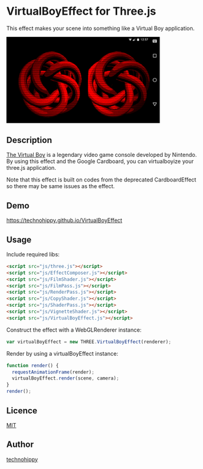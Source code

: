 VirtualBoyEffect for Three.js
=============================

This effect makes your scene into something like a Virtual Boy application.

<img src="https://raw.githubusercontent.com/technohippy/VirtualBoyEffect/master/screenshot.png" width="400">

## Description

[The Virtual Boy](https://en.wikipedia.org/wiki/Virtual_Boy) is a legendary video game console developed by Nintendo.
By using this effect and the Google Cardboard, you can virtualboyize your three.js application.

Note that this effect is built on codes from the deprecated CardboardEffect so there may be same issues as the effect.

## Demo

https://technohippy.github.io/VirtualBoyEffect

## Usage

Include required libs:

```html
<script src="js/three.js"></script>
<script src="js/EffectComposer.js"></script>
<script src="js/FilmShader.js"></script>
<script src="js/FilmPass.js"></script>
<script src="js/RenderPass.js"></script>
<script src="js/CopyShader.js"></script>
<script src="js/ShaderPass.js"></script>
<script src="js/VignetteShader.js"></script>
<script src="js/VirtualBoyEffect.js"></script>
```

Construct the effect with a WebGLRenderer instance:

```javascript
var virtualBoyEffect = new THREE.VirtualBoyEffect(renderer);
```

Render by using a virtualBoyEffect instance:

```javascript
function render() {
  requestAnimationFrame(render);
  virtualBoyEffect.render(scene, camera);
}
render();
```

## Licence

[MIT](https://raw.githubusercontent.com/technohippy/VirtualBoyEffect/master/LICENSE.txt)

## Author

[technohippy](https://github.com/technohippy)
